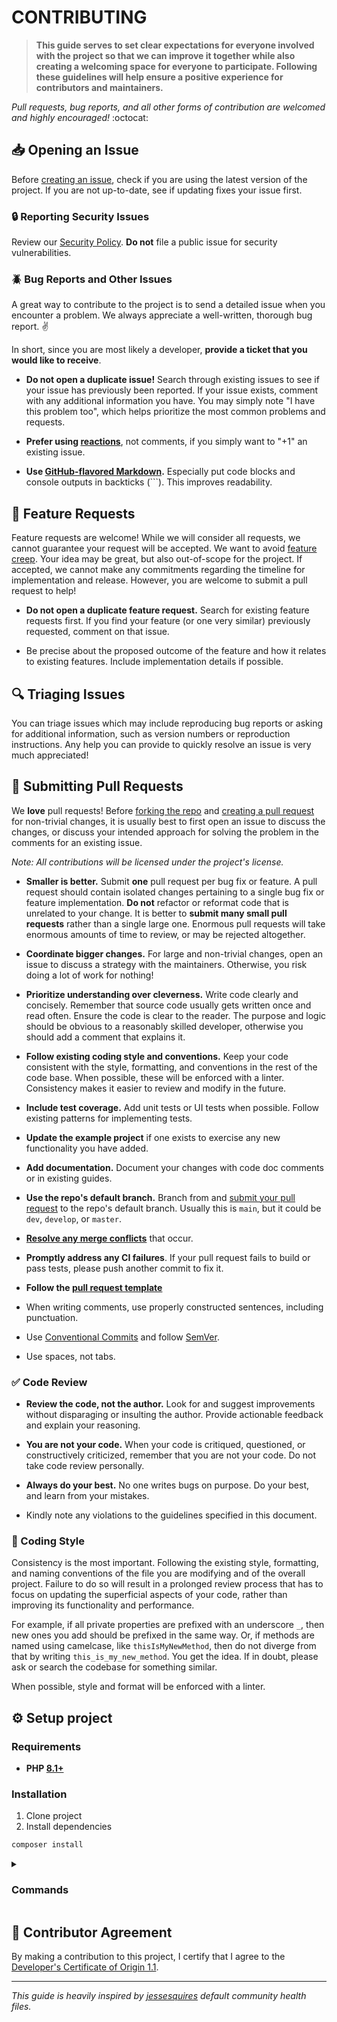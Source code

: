 # CONTRIBUTING

> **This guide serves to set clear expectations for everyone involved with the project so that we can improve it together while also creating a welcoming space for everyone to participate. Following these guidelines will help ensure a positive experience for contributors and maintainers.**

_Pull requests, bug reports, and all other forms of contribution are welcomed and highly encouraged!_ :octocat:

## 📥 Opening an Issue

Before [creating an issue](https://help.github.com/en/github/managing-your-work-on-github/creating-an-issue), check if you are using the latest version of the project. If you are not up-to-date, see if updating fixes your issue first.

### 🔒 Reporting Security Issues

Review our [Security Policy](./SECURITY.md). **Do not** file a public issue for security vulnerabilities.

### 🪲 Bug Reports and Other Issues

A great way to contribute to the project is to send a detailed issue when you encounter a problem. We always appreciate a well-written, thorough bug report. :v:

In short, since you are most likely a developer, **provide a ticket that you would like to receive**.

- **Do not open a duplicate issue!** Search through existing issues to see if your issue has previously been reported. If your issue exists, comment with any additional information you have. You may simply note "I have this problem too", which helps prioritize the most common problems and requests.

- **Prefer using [reactions](https://github.blog/2016-03-10-add-reactions-to-pull-requests-issues-and-comments/)**, not comments, if you simply want to "+1" an existing issue.

- **Use [GitHub-flavored Markdown](https://help.github.com/en/github/writing-on-github/basic-writing-and-formatting-syntax).** Especially put code blocks and console outputs in backticks (```). This improves readability.

## 💌 Feature Requests

Feature requests are welcome! While we will consider all requests, we cannot guarantee your request will be accepted. We want to avoid [feature creep](https://en.wikipedia.org/wiki/Feature_creep). Your idea may be great, but also out-of-scope for the project. If accepted, we cannot make any commitments regarding the timeline for implementation and release. However, you are welcome to submit a pull request to help!

- **Do not open a duplicate feature request.** Search for existing feature requests first. If you find your feature (or one very similar) previously requested, comment on that issue.

- Be precise about the proposed outcome of the feature and how it relates to existing features. Include implementation details if possible.

## 🔍 Triaging Issues

You can triage issues which may include reproducing bug reports or asking for additional information, such as version numbers or reproduction instructions. Any help you can provide to quickly resolve an issue is very much appreciated!

## 🔁 Submitting Pull Requests

We **love** pull requests! Before [forking the repo](https://help.github.com/en/github/getting-started-with-github/fork-a-repo) and [creating a pull request](https://help.github.com/en/github/collaborating-with-issues-and-pull-requests/proposing-changes-to-your-work-with-pull-requests) for non-trivial changes, it is usually best to first open an issue to discuss the changes, or discuss your intended approach for solving the problem in the comments for an existing issue.

_Note: All contributions will be licensed under the project's license._

- **Smaller is better.** Submit **one** pull request per bug fix or feature. A pull request should contain isolated changes pertaining to a single bug fix or feature implementation. **Do not** refactor or reformat code that is unrelated to your change. It is better to **submit many small pull requests** rather than a single large one. Enormous pull requests will take enormous amounts of time to review, or may be rejected altogether.

- **Coordinate bigger changes.** For large and non-trivial changes, open an issue to discuss a strategy with the maintainers. Otherwise, you risk doing a lot of work for nothing!

- **Prioritize understanding over cleverness.** Write code clearly and concisely. Remember that source code usually gets written once and read often. Ensure the code is clear to the reader. The purpose and logic should be obvious to a reasonably skilled developer, otherwise you should add a comment that explains it.

- **Follow existing coding style and conventions.** Keep your code consistent with the style, formatting, and conventions in the rest of the code base. When possible, these will be enforced with a linter. Consistency makes it easier to review and modify in the future.

- **Include test coverage.** Add unit tests or UI tests when possible. Follow existing patterns for implementing tests.

- **Update the example project** if one exists to exercise any new functionality you have added.

- **Add documentation.** Document your changes with code doc comments or in existing guides.

- **Use the repo's default branch.** Branch from and [submit your pull request](https://help.github.com/en/github/collaborating-with-issues-and-pull-requests/creating-a-pull-request-from-a-fork) to the repo's default branch. Usually this is `main`, but it could be `dev`, `develop`, or `master`.

- **[Resolve any merge conflicts](https://help.github.com/en/github/collaborating-with-issues-and-pull-requests/resolving-a-merge-conflict-on-github)** that occur.

- **Promptly address any CI failures**. If your pull request fails to build or pass tests, please push another commit to fix it.

- **Follow the [pull request template](./.github/PULL_REQUEST_TEMPLATE.md)**

- When writing comments, use properly constructed sentences, including punctuation.

- Use [Conventional Commits](https://www.conventionalcommits.org/en/v1.0.0/) and follow [SemVer](http://semver.org/).

- Use spaces, not tabs.

### ✅ Code Review

- **Review the code, not the author.** Look for and suggest improvements without disparaging or insulting the author. Provide actionable feedback and explain your reasoning.

- **You are not your code.** When your code is critiqued, questioned, or constructively criticized, remember that you are not your code. Do not take code review personally.

- **Always do your best.** No one writes bugs on purpose. Do your best, and learn from your mistakes.

- Kindly note any violations to the guidelines specified in this document.

### 💅 Coding Style

Consistency is the most important. Following the existing style, formatting, and naming conventions of the file you are modifying and of the overall project. Failure to do so will result in a prolonged review process that has to focus on updating the superficial aspects of your code, rather than improving its functionality and performance.

For example, if all private properties are prefixed with an underscore `_`, then new ones you add should be prefixed in the same way. Or, if methods are named using camelcase, like `thisIsMyNewMethod`, then do not diverge from that by writing `this_is_my_new_method`. You get the idea. If in doubt, please ask or search the codebase for something similar.

When possible, style and format will be enforced with a linter.

## ⚙️ Setup project

### Requirements

- **PHP [8.1+](https://php.net/releases/)**

### Installation

1. Clone project
2. Install dependencies

```bash
composer install
```

<details>
<summary>
<h3>Commands</h3>
</summary>

Keep a modern codebase with [**symplify/easy-coding-standard**](https://github.com/easy-coding-standard/easy-coding-standard)

```bash
composer style:fix
```

⚗️ Run static analysis using [**PHPStan**](https://phpstan.org/user-guide/command-line-usage)

```bash
composer phpstan
```

✅ Run unit tests using [**PEST**](https://pestphp.com/docs/writing-tests)

```bash
composer pest
```

💽 Analyzes your codebase and generates a report of your [type coverage](https://pestphp.com/docs/type-coverage) using [**PEST**](https://pestphp.com/docs/writing-tests)

```bash
composer pest:type-coverage
```

📈 Expose [code coverage](https://pestphp.com/docs/test-coverage) using [**PEST**](https://pestphp.com/docs/test-coverage) (_require XDEBUG in `coverage` mode_)

```bash
composer pest:coverage
```

🚀 Run the entire test suite

```bash
composer test
```

🧰 Update dependencies and validate `composer.json`

```bash
composer core:update
```

✅ Run refactors using [**Rector**](https://getrector.com/documentation)

```bash
composer rector:fix
```

</details>

## 🏅 Contributor Agreement

By making a contribution to this project, I certify that I agree to the [Developer's Certificate of Origin 1.1](https://developercertificate.org/).

---

_This guide is heavily inspired by [jessesquires](https://github.com/jessesquires/.github) default community health files._
